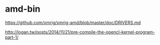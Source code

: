 # amd-bin

https://github.com/xmrig/xmrig-amd/blob/master/doc/DRIVERS.md

http://logan.tw/posts/2014/11/21/pre-compile-the-opencl-kernel-program-part-1/